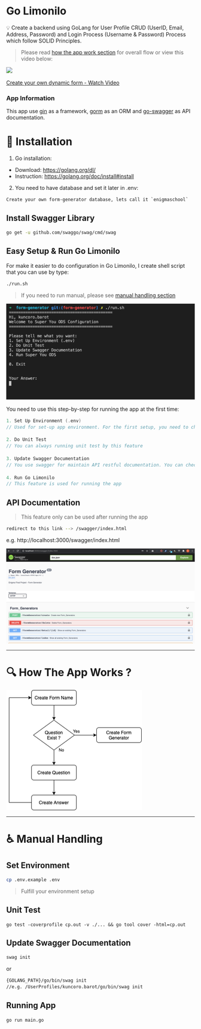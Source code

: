 # Go Limonilo

:bulb: Create a backend using GoLang for User Profile CRUD (UserID, Email, Address, Password) and Login Process (Username & Password) Process which follow SOLID Principles.

> Please read [how the app work section](#mag-how-the-app-works-) for overall flow or view this video below:

<a href="https://www.loom.com/share/bf4b9e7e4c944158a5179c1837301bad" target="_blank"> <img style="max-width:300px;" src="https://cdn.loom.com/sessions/thumbnails/bf4b9e7e4c944158a5179c1837301bad-with-play.gif"> <p>Create your own dynamic form - Watch Video</p> </a>

### App Information
This app use [gin](https://github.com/gin-gonic/gin) as a framework, [gorm](https://gorm.io/index.html) as an ORM and [go-swagger](https://github.com/go-swagger/go-swagger) as API documentation.

# :page_facing_up: Installation

1. Go installation: 
- Download: https://golang.org/dl/
- Instruction: https://golang.org/doc/install#install

2. You need to have database and set it later in .env:
```
Create your own form-generator database, lets call it `enigmaschool`
```

## Install Swagger Library
```bash
go get -u github.com/swaggo/swag/cmd/swag
```

## Easy Setup & Run Go Limonilo
For make it easier to do configuration in Go Limonilo, I create shell script that you can use by type:
```bash
./run.sh
```

> If you need to run manual, please see [manual handling section](#wheelchair-manual-handling)

![Go Limonilo Configuration](storage/assets/img/form-generator-run-sh.png)

You need to use this step-by-step for running the app at the first time:
```go
1. Set Up Environment (.env) 
// Used for set-up app environment. For the first setup, you need to change your environment detail. For more information about environment that you need to add, please contact developer.

2. Do Unit Test 
// You can always running unit test by this feature

3. Update Swagger Documentation 
// You use swagger for maintain API restful documentation. You can check it later after running app (4. Run Go Limonilo) and redirect to your app_link/swagger/index.html

4. Run Go Limonilo 
// This feature is used for running the app
```

## API Documentation
> This feature only can be used after running the app
```bash
redirect to this link --> /swagger/index.html
```
e.g. http://localhost:3000/swagger/index.html

![Go Limonilo Swagger Viewer](storage/assets/img/form-generator-swagger-view.png)

---

# :mag: How The App Works ?

![Go Limonilo Diagram](storage/assets/img/form-generator-diagram.png)

---

# :wheelchair: Manual Handling

## Set Environment
```bash
cp .env.example .env
```
> Fulfill your environment setup

## Unit Test
```
go test -coverprofile cp.out -v ./... && go tool cover -html=cp.out
```

## Update Swagger Documentation
```bash
swag init
```
or
```bash
{GOLANG_PATH}/go/bin/swag init 
//e.g. /UserProfiles/kuncoro.barot/go/bin/swag init
```

## Running App
```bash
go run main.go
```


